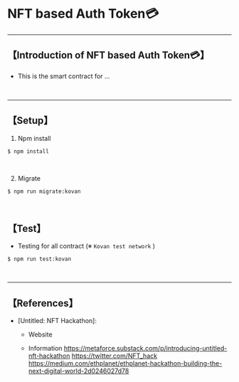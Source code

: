 # NFT based Auth Token💳

***
## 【Introduction of NFT based Auth Token💳】
- This is the smart contract for ...

&nbsp;

***

## 【Setup】
1. Npm install
```
$ npm install
```

<br>


2. Migrate
```
$ npm run migrate:kovan
```

&nbsp;

## 【Test】
- Testing for all contract (※ `Kovan test network` )
```
$ npm run test:kovan
```


<br>

***

## 【References】
- [Untitled: NFT Hackathon]:
  - Website
    
  
  - Information
    https://metaforce.substack.com/p/introducing-untitled-nft-hackathon
    https://twitter.com/NFT_hack 
    https://medium.com/ethplanet/ethplanet-hackathon-building-the-next-digital-world-2d0246027d78
